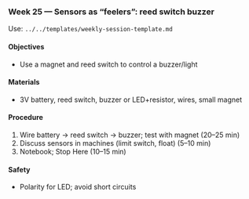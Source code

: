 ### Week 25 — Sensors as “feelers”: reed switch buzzer

Use: `../../templates/weekly-session-template.md`

#### Objectives
- Use a magnet and reed switch to control a buzzer/light

#### Materials
- 3V battery, reed switch, buzzer or LED+resistor, wires, small magnet

#### Procedure
1) Wire battery → reed switch → buzzer; test with magnet (20–25 min)
2) Discuss sensors in machines (limit switch, float) (5–10 min)
3) Notebook; Stop Here (10–15 min)

#### Safety
- Polarity for LED; avoid short circuits

